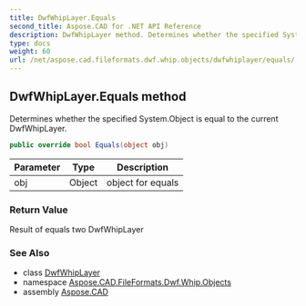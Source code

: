 ```yaml
---
title: DwfWhipLayer.Equals
second_title: Aspose.CAD for .NET API Reference
description: DwfWhipLayer method. Determines whether the specified System.Object is equal to the current DwfWhipLayer
type: docs
weight: 60
url: /net/aspose.cad.fileformats.dwf.whip.objects/dwfwhiplayer/equals/
---
```

## DwfWhipLayer.Equals method

Determines whether the specified System.Object is equal to the current DwfWhipLayer.

```csharp
public override bool Equals(object obj)
```

| Parameter | Type | Description |
| --- | --- | --- |
| obj | Object | object for equals |

### Return Value

Result of equals two DwfWhipLayer

### See Also

* class [DwfWhipLayer](../)
* namespace [Aspose.CAD.FileFormats.Dwf.Whip.Objects](../../dwfwhiplayer/)
* assembly [Aspose.CAD](../../../)


